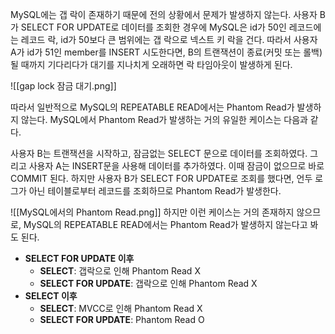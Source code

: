 MySQL에는 갭 락이 존재하기 때문에 전의 상황에서 문제가 발생하지 않는다. 사용자 B가 SELECT FOR UPDATE로 데이터를 조회한 경우에 MySQL은 id가 50인 레코드에는 레코드 락, id가 50보다 큰 범위에는 갭 락으로 넥스트 키 락을 건다.
따라서 사용자 A가 id가 51인 member를 INSERT 시도한다면, B의 트랜잭션이 종료(커밋 또는 롤백)될 때까지 기다리다가 대기를 지나치게 오래하면 락 타임아웃이 발생하게 된다.

![[gap lock 잠금 대기.png]]

따라서 일반적으로 MySQL의 REPEATABLE READ에서는 Phantom Read가 발생하지 않는다.
MySQL에서 Phantom Read가 발생하는 거의 유일한 케이스는 다음과 같다.

사용자 B는 트랜잭션을 시작하고, 잠금없는 SELECT 문으로 데이터를 조회하였다. 그리고 사용자 A는 INSERT문을 사용해 데이터를 추가하였다. 이때 잠금이 없으므로 바로 COMMIT 된다. 하지만 사용자 B가 SELECT FOR UPDATE로 조회를 했다면, 언두 로그가 아닌 테이블로부터 레코드를 조회하므로 Phantom Read가 발생한다.

![[MySQL에서의 Phantom Read.png]]
하지만 이런 케이스는 거의 존재하지 않으므로, MySQL의 REPEATABLE READ에서는 Phantom Read가 발생하지 않는다고 봐도 된다.

- **SELECT FOR UPDATE 이후** 
	- **SELECT**: 갭락으로 인해 Phantom Read X
	- **SELECT FOR UPDATE**: 갭락으로 인해 Phantom Read X
- **SELECT 이후**
	- **SELECT**: MVCC로 인해 Phantom Read X
	- **SELECT FOR UPDATE**: Phantom Read O